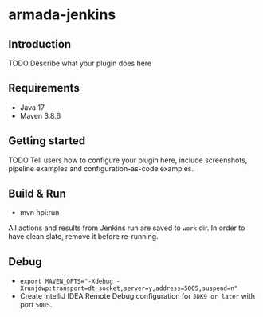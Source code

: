 # armada-jenkins

## Introduction

TODO Describe what your plugin does here

## Requirements
- Java 17
- Maven 3.8.6

## Getting started

TODO Tell users how to configure your plugin here, include screenshots, pipeline examples and 
configuration-as-code examples.

## Build & Run
- mvn hpi:run

All actions and results from Jenkins run are saved to `work` dir. In order to have clean slate, remove it before re-running.

## Debug
- `export MAVEN_OPTS="-Xdebug -Xrunjdwp:transport=dt_socket,server=y,address=5005,suspend=n"`
- Create IntelliJ IDEA Remote Debug configuration for `JDK9 or later` with port `5005`.